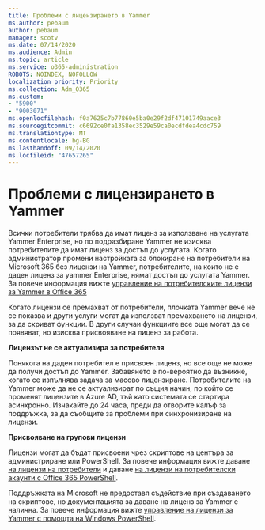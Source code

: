```yaml
---
title: Проблеми с лицензирането в Yammer
ms.author: pebaum
author: pebaum
manager: scotv
ms.date: 07/14/2020
ms.audience: Admin
ms.topic: article
ms.service: o365-administration
ROBOTS: NOINDEX, NOFOLLOW
localization_priority: Priority
ms.collection: Adm_O365
ms.custom:
- "5900"
- "9003071"
ms.openlocfilehash: f0a7625c7b77860e5ba0e29f2df47101749aace3
ms.sourcegitcommit: c6692ce0fa1358ec3529e59ca0ecdfdea4cdc759
ms.translationtype: MT
ms.contentlocale: bg-BG
ms.lasthandoff: 09/14/2020
ms.locfileid: "47657265"
---
```

# <a name="yammer-licensing-issues"></a>Проблеми с лицензирането в Yammer

Всички потребители трябва да имат лиценз за използване на услугата Yammer Enterprise, но по подразбиране Yammer не изисква потребителите да имат лиценз за достъп до услугата. Когато администратор промени настройката за блокиране на потребители на Microsoft 365 без лицензи на Yammer, потребителите, на които не е даден лиценз за yammer Enterprise, нямат достъп до услугата Yammer. За повече информация вижте [управление на потребителските лицензи за Yammer в Office 365](https://docs.microsoft.com/yammer/manage-yammer-users/manage-yammer-licenses-in-office-365) 

Когато лицензи се премахват от потребители, плочката Yammer вече не се показва и други услуги могат да използват премахването на лицензи, за да скриват функции. В други случаи функциите все още могат да се появяват, но изисква присвояване на лиценз за работа.  

**Лицензът не се актуализира за потребителя**  

Понякога на даден потребител е присвоен лиценз, но все още не може да получи достъп до Yammer. Забавянето е по-вероятно да възникне, когато се изпълнява задача за масово лицензиране. Потребителите на Yammer може да не се актуализират по същия начин, по който се променят лицензите в Azure AD, тъй като системата се стартира асинхронно. Изчакайте до 24 часа, преди да отворите калъф за поддръжка, за да съобщите за проблеми при синхронизиране на лицензи.  

**Присвояване на групови лицензи**  

Лицензи могат да бъдат присвоени чрез скриптове на центъра за администриране или PowerShell. За повече информация вижте даване [на лицензи на потребители](https://docs.microsoft.com/microsoft-365/admin/manage/assign-licenses-to-users) и даване [на лицензи на потребителски акаунти с Office 365 PowerShell](https://docs.microsoft.com/office365/enterprise/powershell/assign-licenses-to-user-accounts-with-office-365-powershell). 

Поддръжката на Microsoft не предоставя съдействие при създаването на скриптове, но документацията за даване на лиценз за Yammer е налична. За повече информация вижте [управление на лицензи за Yammer с помощта на Windows PowerShell](https://docs.microsoft.com/yammer/manage-yammer-users/manage-yammer-licenses-in-office-365#manage-yammer-licenses-by-using-windows-powershell).